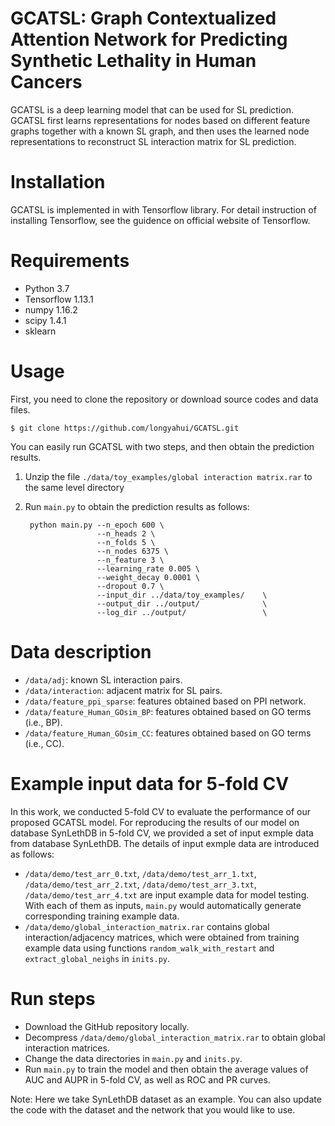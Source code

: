 # GCATSL: Graph Contextualized Attention Network for Predicting Synthetic Lethality in Human Cancers
GCATSL is a deep learning model that can be used for SL prediction. GCATSL first learns representations for nodes based on different feature graphs together with a known SL graph, and then uses the learned node representations to reconstruct SL interaction matrix for SL prediction. 

# Installation
GCATSL is implemented in with Tensorflow library. For detail instruction of installing Tensorflow, see the guidence on official website of Tensorflow.

# Requirements
* Python 3.7
* Tensorflow 1.13.1
* numpy 1.16.2
* scipy 1.4.1
* sklearn

# Usage
First, you need to clone the repository or download source codes and data files. 

    $ git clone https://github.com/longyahui/GCATSL.git
 
You can easily run GCATSL with two steps, and then obtain the prediction results.
1) Unzip the file `./data/toy_examples/global interaction matrix.rar` to the same level directory
2) Run `main.py` to obtain the prediction results as follows:

        python main.py --n_epoch 600 \
                       --n_heads 2 \
                       --n_folds 5 \
                       --n_nodes 6375 \
                       --n_feature 3 \
                       --learning_rate 0.005 \
                       --weight_decay 0.0001 \
                       --dropout 0.7 \
                       --input_dir ../data/toy_examples/    \
                       --output_dir ../output/              \
                       --log_dir ../output/                 \


# Data description
* `/data/adj`: known SL interaction pairs.
* `/data/interaction`: adjacent matrix for SL pairs.
* `/data/feature_ppi_sparse`: features obtained based on PPI network.
* `/data/feature_Human_GOsim_BP`: features obtained based on GO terms (i.e., BP).
* `/data/feature_Human_GOsim_CC`: features obtained based on GO terms (i.e., CC).

# Example input data for 5-fold CV
In this work, we conducted 5-fold CV to evaluate the performance of our proposed GCATSL model. For reproducing the results of our model on database SynLethDB in 5-fold CV, we provided a set of input exmple data from database SynLethDB. The details of input exmple data are introduced as follows:
* `/data/demo/test_arr_0.txt`, `/data/demo/test_arr_1.txt`, `/data/demo/test_arr_2.txt`, `/data/demo/test_arr_3.txt`, `/data/demo/test_arr_4.txt` are input example data for model testing. With each of them as inputs, `main.py` would automatically generate corresponding training example data.
* `/data/demo/global_interaction_matrix.rar` contains global interaction/adjacency matrices, which were obtained from training example data using functions `random_walk_with_restart` and `extract_global_neighs` in `inits.py`. 

# Run steps
* Download the GitHub repository locally. 
* Decompress `/data/demo/global_interaction_matrix.rar` to obtain global interaction matrices.
* Change the data directories in `main.py` and `inits.py`.
* Run `main.py` to train the model and then obtain the average values of AUC and AUPR in 5-fold CV, as well as ROC and PR curves.

Note: Here we take SynLethDB dataset as an example. You can also update the code with the dataset and the network that you would like to use. 


